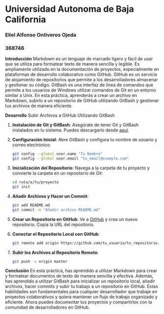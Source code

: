 # Universidad Autonoma de Baja California

### Eliel Alfonso Ontiveros Ojeda
### 368746 

**Introducción**
Markdown es un lenguaje de marcado ligero y fácil de usar que se utiliza para formatear texto de manera sencilla y legible. Es ampliamente utilizado en la documentación de proyectos, especialmente en plataformas de desarrollo colaborativo como GitHub. GitHub es un servicio de alojamiento de repositorios que permite a los desarrolladores almacenar y gestionar su código. GitBash es una interfaz de línea de comandos que permite a los usuarios de Windows utilizar comandos de Git en un entorno similar a Unix. En esta práctica, aprenderás a crear un archivo en Markdown, subirlo a un repositorio de GitHub utilizando GitBash y gestionar tus archivos de manera eficiente.

**Desarrollo**
Subir Archivos a GitHub Utilizando GitBash

1. **Instalación de Git y GitBash**: Asegúrate de tener Git y GitBash instalados en tu sistema. Puedes descargarlo desde [aquí](https://git-scm.com/).
2. **Configuración Inicial**: Abre GitBash y configura tu nombre de usuario y correo electrónico:

    ```bash
    git config --global user.name "Tu Nombre"
    git config --global user.email "tu_email@example.com"
    ```

3. **Inicialización del Repositorio**: Navega a la carpeta de tu proyecto y convierte la carpeta en un repositorio de Git:

    ```bash
    cd ruta/a/tu/proyecto
    git init
    ```

4. **Añadir Archivos y Hacer un Commit**:

    ```bash
    git add README.md
    git commit -m "Añadir archivo README.md"
    ```

5. **Crear un Repositorio en GitHub**: Ve a [GitHub](https://github.com/) y crea un nuevo repositorio. Copia la URL del repositorio.

6. **Conectar el Repositorio Local con GitHub**:

    ```bash
    git remote add origin https://github.com/tu_usuario/tu_repositorio.git
    ```

7. **Subir los Archivos al Repositorio Remoto**:

    ```bash
    git push -u origin master
    ```

**Conclusión**
En esta práctica, has aprendido a utilizar Markdown para crear y formatear documentos de texto de manera sencilla y efectiva. Además, has aprendido a utilizar GitBash para inicializar un repositorio local, añadir archivos, hacer commits y subir tu trabajo a un repositorio en GitHub. Estas habilidades son fundamentales para cualquier desarrollador que trabaje en proyectos colaborativos y quiera mantener un flujo de trabajo organizado y eficiente. Ahora puedes documentar tus proyectos y compartirlos con la comunidad de desarrolladores en GitHub.    